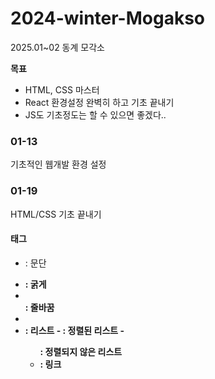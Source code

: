# 2024-winter-Mogakso

2025.01~02 동계 모각소

**목표**
- HTML, CSS 마스터
- React 환경설정 완벽히 하고 기초 끝내기
- JS도 기초정도는 할 수 있으면 좋겠다..

### 01-13
기초적인 웹개발 환경 설정

### 01-19
HTML/CSS 기초 끝내기
#### 태그
- <p> : 문단
- <b> : 굵게
- <br/> : 줄바꿈
- <li> : 리스트
    - <oi> : 정렬된 리스트
    - <ul> : 정렬되지 않은 리스트
- <a> : 링크